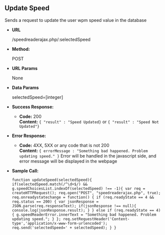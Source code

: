 **Update Speed**
----
  Sends a request to update the user wpm speed value in the database

* **URL**

  /speedreaderajax.php/:selectedSpeed

* **Method:**

  POST

*  **URL Params**

   None

* **Data Params**

  selectedSpeed=[integer]

* **Success Response:**

  * **Code:** 200 <br />
    **Content:** `{ "result" : "Speed Updated}` or `{ "result" : "Speed Not Updated"}`

* **Error Response:**

  * **Code:** 4XX, 5XX or any code that is not 200 <br />
    **Content:** `{ errorMessage : "Something bad happened. Problem updating speed." }`
                  Error will be handled in the javascript side, and error message will be displayed
                  in the webpage

* **Sample Call:**

  `function updateSpeed(selectedSpeed){
    if(selectedSpeed.match(/^\d+$/) && g.speedChoicesList.indexOf(selectedSpeed) !== -1){
      var req = createHTTPRequest();
      req.open("POST", "speedreaderajax.php", true);
      req.onreadystatechange = function() {
        if (req.readyState == 4 && req.status == 200) {
          var jsonResponse = JSON.parse(req.responseText);
          if(jsonResponse !== null){  
            console.log(jsonResponse.result);
          }
        } else if (req.readyState == 4) {
          g.speedReaderError.innerText = "Something bad happened. Problem updating speed.";
        }
      };
      req.setRequestHeader('Content-type','application/x-www-form-urlencoded');
      req.send('selectedSpeed=' + selectedSpeed);
    }
  }`
